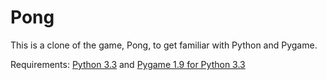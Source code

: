 # Pong #

This is a clone of the game, Pong, to get familiar with Python and Pygame.



Requirements: [Python 3.3](http://www.python.org/getit/releases/3.3.0/) and [Pygame 1.9 for Python 3.3](https://bitbucket.org/pygame/pygame/downloads)
